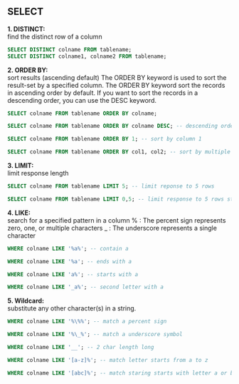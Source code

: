 
## SELECT
**1. DISTINCT:**<br>
find the distinct row of a column
```sql
SELECT DISTINCT colname FROM tablename;
SELECT DISTINCT colname1, colname2 FROM tablename;
```

**2. ORDER BY:** <br>
sort results (ascending default)
The ORDER BY keyword is used to sort the result-set by a specified column.
The ORDER BY keyword sort the records in ascending order by default.
If you want to sort the records in a descending order, you can use the DESC keyword.

```sql
SELECT colname FROM tablename ORDER BY colname; 

SELECT colname FROM tablename ORDER BY colname DESC; -- descending order

SELECT colname FROM tablename ORDER BY 1; -- sort by column 1 

SELECT colname FROM tablename ORDER BY col1, col2; -- sort by multiple  columns
```
**3. LIMIT:**<br>
limit response length
```sql
SELECT colname FROM tablename LIMIT 5; -- limit reponse to 5 rows

SELECT colname FROM tablename LIMIT 0,5; -- limit response to 5 rows starts at 0 to end at 5
```

**4. LIKE:** <br>
search for a specified pattern in a column
% : The percent sign represents zero, one, or multiple characters
_ : The underscore represents a single character

```sql
WHERE colname LIKE '%a%'; -- contain a

WHERE colname LIKE '%a'; -- ends with a

WHERE colname LIKE 'a%'; -- starts with a 

WHERE colname LIKE '_a%'; -- second letter with a 
```

**5. Wildcard:** <br>
substitute any other character(s) in a string.
```sql
WHERE colname LIKE '%\%%'; -- match a percent sign

WHERE colname LIKE '%\_%'; -- match a underscore symbol

WHERE colname LIKE '__'; -- 2 char length long

WHERE colname LIKE '[a-z]%'; -- match letter starts from a to z

WHERE colname LIKE '[abc]%'; -- match staring starts with letter a or b or c
```
